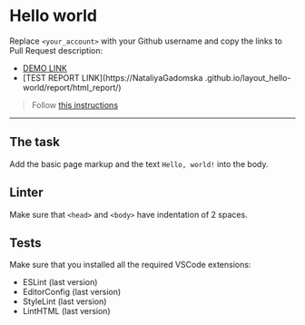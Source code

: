 # Hello world

Replace `<your_account>` with your Github username and copy the links to Pull Request description:
- [DEMO LINK](https://NataliyaGadomska.github.io/layout_hello-world/)
- [TEST REPORT LINK](https://NataliyaGadomska
.github.io/layout_hello-world/report/html_report/)

> Follow [this instructions](https://mate-academy.github.io/layout_task-guideline/#how-to-solve-the-layout-tasks-on-github)
___

## The task

Add the basic page markup and the text `Hello, world!` into the body.

## Linter

Make sure that `<head>` and `<body>` have indentation of 2 spaces.

## Tests

Make sure that you installed all the required VSCode extensions:

- ESLint (last version)
- EditorConfig (last version)
- StyleLint (last version)
- LintHTML (last version)
